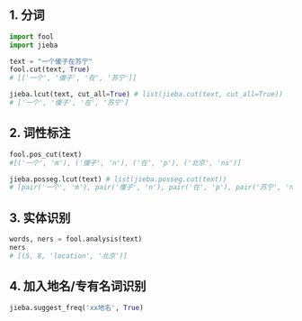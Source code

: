 ## 1. 分词
```python
import fool
import jieba

text = "一个傻子在苏宁"
fool.cut(text, True) 
# [['一个', '傻子', '在', '苏宁']]

jieba.lcut(text, cut_all=True) # list(jieba.cut(text, cut_all=True))
# ['一个', '傻子', '在', '苏宁']
```

## 2. 词性标注
```python
fool.pos_cut(text)
#[('一个', 'm'), ('傻子', 'n'), ('在', 'p'), ('北京', 'ns')]

jieba.posseg.lcut(text) # list(jieba.posseg.cut(text))
# [pair('一个', 'm'), pair('傻子', 'n'), pair('在', 'p'), pair('苏宁', 'ns')]
```

## 3. 实体识别
```python
words, ners = fool.analysis(text)
ners
# [(5, 8, 'location', '北京')]
```


## 4. 加入地名/专有名词识别
```python
jieba.suggest_freq('xx地名', True)
```
